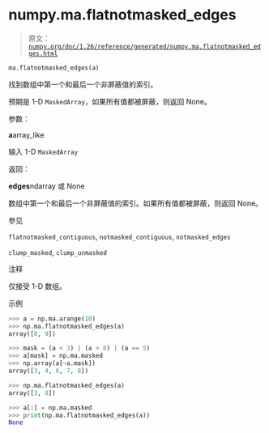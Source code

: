 # numpy.ma.flatnotmasked_edges

> 原文：[`numpy.org/doc/1.26/reference/generated/numpy.ma.flatnotmasked_edges.html`](https://numpy.org/doc/1.26/reference/generated/numpy.ma.flatnotmasked_edges.html)

```py
ma.flatnotmasked_edges(a)
```

找到数组中第一个和最后一个非屏蔽值的索引。

预期是 1-D `MaskedArray`，如果所有值都被屏蔽，则返回 None。

参数：

**a**array_like

输入 1-D `MaskedArray`

返回：

**edges**ndarray 或 None

数组中第一个和最后一个非屏蔽值的索引。如果所有值都被屏蔽，则返回 None。

参见

`flatnotmasked_contiguous`, `notmasked_contiguous`, `notmasked_edges`

`clump_masked`, `clump_unmasked`

注释

仅接受 1-D 数组。

示例

```py
>>> a = np.ma.arange(10)
>>> np.ma.flatnotmasked_edges(a)
array([0, 9]) 
```

```py
>>> mask = (a < 3) | (a > 8) | (a == 5)
>>> a[mask] = np.ma.masked
>>> np.array(a[~a.mask])
array([3, 4, 6, 7, 8]) 
```

```py
>>> np.ma.flatnotmasked_edges(a)
array([3, 8]) 
```

```py
>>> a[:] = np.ma.masked
>>> print(np.ma.flatnotmasked_edges(a))
None 
```
